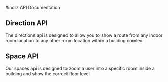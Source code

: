 #indrz API Documentation

## Direction API

The directions api is designed to allow you to show a route from any indoor room location to any other room location within a building comlex.

## Space API

Our spaces api is designed to zoom a user into a specific room inside a building and show the correct floor level


